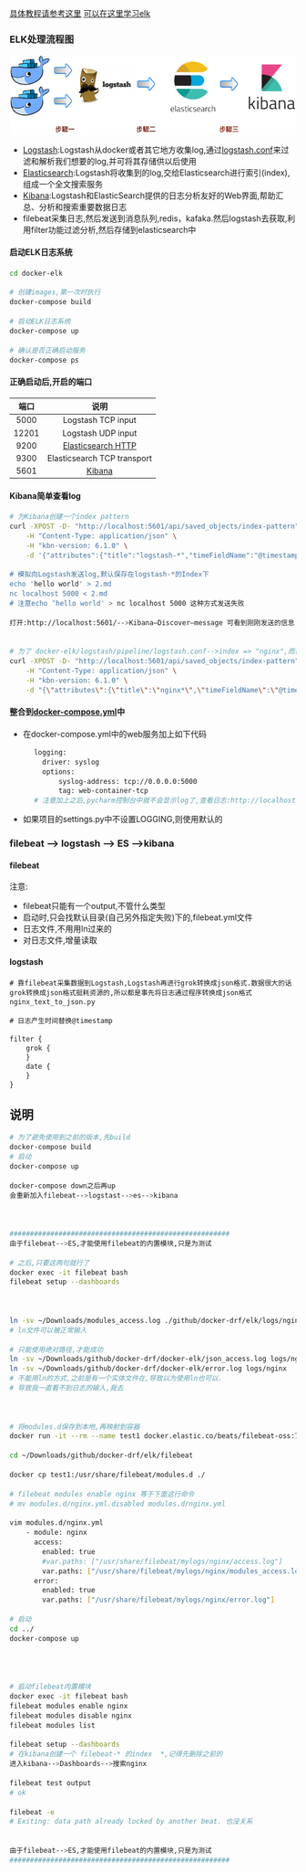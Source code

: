 [具体教程请参考这里](https://github.com/twtrubiks/docker-elk-tutorial)
[可以在这里学习elk](https://doc.yonyoucloud.com/doc/logstash-best-practice-cn/get_start/index.html)

### ELK处理流程图
![elk处理流程图](./elk处理流程图.png)
- [Logstash](https://www.elastic.co/cn/products/logstash):Logstash从docker或者其它地方收集log,通过[logstash.conf](./logstash/pipeline/logstash.conf)来过滤和解析我们想要的log,并可将其存储供以后使用
- [Elasticsearch](https://www.elastic.co/):Logstash将收集到的log,交给Elasticsearch进行索引(index),组成一个全文搜索服务
- [Kibana](https://www.elastic.co/products/kibana):Logstash和ElasticSearch提供的日志分析友好的Web界面,帮助汇总、分析和搜索重要数据日志
- filebeat采集日志,然后发送到消息队列,redis，kafaka.然后logstash去获取,利用filter功能过滤分析,然后存储到elasticsearch中
 

#### 启动ELK日志系统
```bash
cd docker-elk

# 创建images,第一次时执行
docker-compose build

# 启动ELK日志系统
docker-compose up

# 确认是否正确启动服务
docker-compose ps
```
#### 正确启动后,开启的端口
| 端口 | 说明 |
| :------: | :------: | 
| 5000 | Logstash TCP input |
| 12201 | Logstash UDP input|
| 9200 | [Elasticsearch HTTP](http://localhost:9200/)|
| 9300 | Elasticsearch TCP transport|
| 5601 | [Kibana](http://localhost:5601/)|

#### Kibana简单查看log
```bash
# 为Kibana创建一个index pattern
curl -XPOST -D- "http://localhost:5601/api/saved_objects/index-pattern" \
    -H "Content-Type: application/json" \
    -H "kbn-version: 6.1.0" \
    -d '{"attributes":{"title":"logstash-*","timeFieldName":"@timestamp"}}’

# 模拟向Logstash发送log,默认保存在logstash-*的Index下
echo 'hello world' > 2.md
nc localhost 5000 < 2.md
# 注意echo ‘hello world' > nc localhost 5000 这种方式发送失败

打开:http://localhost:5601/-->Kibana—Discover—message 可看到刚刚发送的信息


# 为了 docker-elk/logstash/pipeline/logstash.conf-->index => "nginx",而创建
curl -XPOST -D- "http://localhost:5601/api/saved_objects/index-pattern" \
    -H "Content-Type: application/json" \
    -H "kbn-version: 6.1.0" \
    -d "{\"attributes\":{\"title\":\"nginx*\",\"timeFieldName\":\"@timestamp\"}}"
```

#### 整合到[docker-compose.yml](../Dockerfiles/docker-compose.yml)中
- 在docker-compose.yml中的web服务加上如下代码
```bash
      logging:
        driver: syslog
        options:
            syslog-address: tcp://0.0.0.0:5000
            tag: web-container-tcp
      # 注意加上之后,pycharm控制台中就不会显示log了,查看日志:http://localhost:5601/
```
- 如果项目的settings.py中不设置LOGGING,则使用默认的


### filebeat --> logstash --> ES -->kibana

#### filebeat

注意:
- filebeat只能有一个output,不管什么类型
- 启动时,只会找默认目录(自己另外指定失败)下的,filebeat.yml文件
- 日志文件,不用用ln过来的
- 对日志文件,增量读取


#### logstash

```
# 靠filebeat采集数据到Logstash,Logstash再进行grok转换成json格式.数据很大的话grok转换成json格式挺耗资源的,所以都是事先将日志通过程序转换成json格式
nginx_text_to_json.py

# 日志产生时间替换@timestamp

filter {
    grok {
    }
    date {
    }
}
```

## 说明

```bash
# 为了避免使用到之前的版本,先build
docker-compose build
# 启动
docker-compose up

docker-compose down之后再up
会重新加入filebeat-->logstast-->es-->kibana



######################################################
由于filebeat-->ES,才能使用filebeat的内置模块,只是为测试

# 之后,只要这两句就行了
docker exec -it filebeat bash
filebeat setup --dashboards 



ln -sv ~/Downloads/modules_access.log ./github/docker-drf/elk/logs/nginx/modules_access.log
# ln文件可以被正常输入

# 只能使用绝对路径,才能成功
ln -sv ~/Downloads/github/docker-drf/docker-elk/json_access.log logs/nginx
ln -sv ~/Downloads/github/docker-drf/docker-elk/error.log logs/nginx
# 不能用ln的方式,之前是有一个实体文件在,导致以为使用ln也可以.
# 导致我一直看不到日志的输入,我去



# 将modules.d保存到本地,再映射到容器
docker run -it --rm --name test1 docker.elastic.co/beats/filebeat-oss:7.8.0  bash

cd ~/Downloads/github/docker-drf/elk/filebeat 

docker cp test1:/usr/share/filebeat/modules.d ./

# filebeat modules enable nginx 等于下面这行命令
# mv modules.d/nginx.yml.disabled modules.d/nginx.yml

vim modules.d/nginx.yml
    - module: nginx
      access:
        enabled: true
        #var.paths: ["/usr/share/filebeat/mylogs/nginx/access.log"]
        var.paths: ["/usr/share/filebeat/mylogs/nginx/modules_access.log"]
      error:
        enabled: true
        var.paths: ["/usr/share/filebeat/mylogs/nginx/error.log"]

# 启动
cd ../
docker-compose up




# 启动filebeat内置模块
docker exec -it filebeat bash
filebeat modules enable nginx
filebeat modules disable nginx
filebeat modules list

filebeat setup --dashboards 
# 在kibana创建一个 filebeat-* 的index  *,记得先删除之前的
进入kibana-->Dashboards-->搜索nginx

filebeat test output
# ok

filebeat -e
# Exiting: data path already locked by another beat. 也没关系


由于filebeat-->ES,才能使用filebeat的内置模块,只是为测试
######################################################
```

